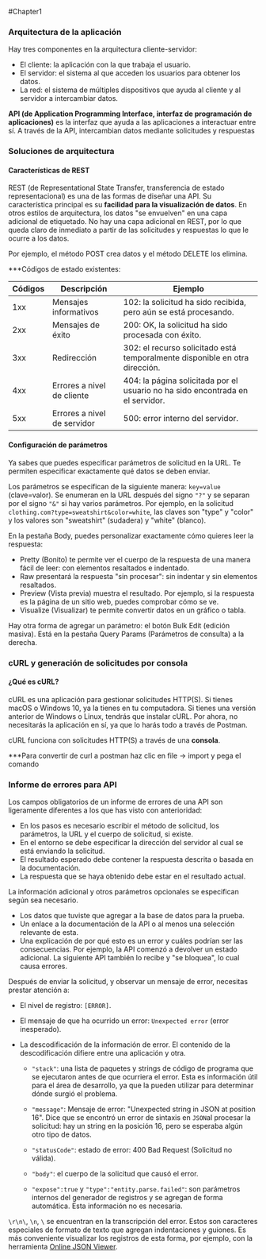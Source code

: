 #Chapter1 

### Arquitectura de la aplicación

Hay tres componentes en la arquitectura cliente-servidor:

- El cliente: la aplicación con la que trabaja el usuario.
- El servidor: el sistema al que acceden los usuarios para obtener los datos.
- La red: el sistema de múltiples dispositivos que ayuda al cliente y al servidor a intercambiar datos.

**API (de Application Programming Interface, interfaz de programación de aplicaciones)** es la interfaz que ayuda a las aplicaciones a interactuar entre sí. A través de la API, intercambian datos mediante solicitudes y respuestas

### Soluciones de arquitectura

#### Características de REST

REST (de Representational State Transfer, transferencia de estado representacional) es una de las formas de diseñar una API. Su característica principal es su **facilidad para la visualización de datos**. En otros estilos de arquitectura, los datos "se envuelven" en una capa adicional de etiquetado. No hay una capa adicional en REST, por lo que queda claro de inmediato a partir de las solicitudes y respuestas lo que le ocurre a los datos.

Por ejemplo, el método POST crea datos y el método DELETE los elimina.

***Códigos de estado existentes:

|Códigos|Descripción|Ejemplo|
|---|---|---|
|1xx|Mensajes informativos|102: la solicitud ha sido recibida, pero aún se está procesando.|
|2xx|Mensajes de éxito|200: OK, la solicitud ha sido procesada con éxito.|
|3xx|Redirección|302: el recurso solicitado está temporalmente disponible en otra dirección.|
|4xx|Errores a nivel de cliente|404: la página solicitada por el usuario no ha sido encontrada en el servidor.|
|5xx|Errores a nivel de servidor|500: error interno del servidor.|

#### Configuración de parámetros

Ya sabes que puedes especificar parámetros de solicitud en la URL. Te permiten especificar exactamente qué datos se deben enviar.

Los parámetros se especifican de la siguiente manera: `key=value` (clave=valor). Se enumeran en la URL después del signo `"?"` y se separan por el signo `"&"` si hay varios parámetros. Por ejemplo, en la solicitud `clothing.com?type=sweatshirt&color=white`, las claves son "type" y "color" y los valores son "sweatshirt" (sudadera) y "white" (blanco).

En la pestaña Body, puedes personalizar exactamente cómo quieres leer la respuesta:

- Pretty (Bonito) te permite ver el cuerpo de la respuesta de una manera fácil de leer: con elementos resaltados e indentado.
- Raw presentará la respuesta "sin procesar": sin indentar y sin elementos resaltados.
- Preview (Vista previa) muestra el resultado. Por ejemplo, si la respuesta es la página de un sitio web, puedes comprobar cómo se ve.
- Visualize (Visualizar) te permite convertir datos en un gráfico o tabla.

Hay otra forma de agregar un parámetro: el botón Bulk Edit (edición masiva). Está en la pestaña Query Params (Parámetros de consulta) a la derecha.

### cURL y generación de solicitudes por consola
#### ¿Qué es cURL?

cURL es una aplicación para gestionar solicitudes HTTP(S). Si tienes macOS o Windows 10, ya la tienes en tu computadora. Si tienes una versión anterior de Windows o Linux, tendrás que instalar cURL. Por ahora, no necesitarás la aplicación en sí, ya que lo harás todo a través de Postman.

cURL funciona con solicitudes HTTP(S) a través de una **consola**.

***Para convertir de curl a postman haz clic en file -> import y pega el comando

### Informe de errores para API

Los campos obligatorios de un informe de errores de una API son ligeramente diferentes a los que has visto con anterioridad:

- En los pasos es necesario escribir el método de solicitud, los parámetros, la URL y el cuerpo de solicitud, si existe.
- En el entorno se debe especificar la dirección del servidor al cual se está enviando la solicitud.
- El resultado esperado debe contener la respuesta descrita o basada en la documentación.
- La respuesta que se haya obtenido debe estar en el resultado actual.

La información adicional y otros parámetros opcionales se especifican según sea necesario.

- Los datos que tuviste que agregar a la base de datos para la prueba.
- Un enlace a la documentación de la API o al menos una selección relevante de esta.
- Una explicación de por qué esto es un error y cuáles podrían ser las consecuencias. Por ejemplo, la API comenzó a devolver un estado adicional. La siguiente API también lo recibe y "se bloquea", lo cual causa errores.

Después de enviar la solicitud, y observar un mensaje de error, necesitas prestar atención a:

- El nivel de registro: `[ERROR]`.
- El mensaje de que ha ocurrido un error: `Unexpected error` (error inesperado).
- La descodificación de la información de error. El contenido de la descodificación difiere entre una aplicación y otra.
    
    - `"stack"`: una lista de paquetes y strings de código de programa que se ejecutaron antes de que ocurriera el error. Esta es información útil para el área de desarrollo, ya que la pueden utilizar para determinar dónde surgió el problema.
	    
    - `"message"`: Mensaje de error: "Unexpected string in JSON at position 16". Dice que se encontró un error de sintaxis en `JSON`al procesar la solicitud: hay un string en la posición 16, pero se esperaba algún otro tipo de datos.
	    
    - `"statusCode"`: estado de error: 400 Bad Request (Solicitud no válida).
        
    - `"body"`: el cuerpo de la solicitud que causó el error.
        
    - `"expose":true` y `"type":"entity.parse.failed"`: son parámetros internos del generador de registros y se agregan de forma automática. Esta información no es necesaria.
        

`\r\n\`, `\n`, `\` se encuentran en la transcripción del error. Estos son caracteres especiales de formato de texto que agregan indentaciones y guiones. Es más conveniente visualizar los registros de esta forma, por ejemplo, con la herramienta [Online JSON Viewer](https://jsonviewer.stack.hu/).
